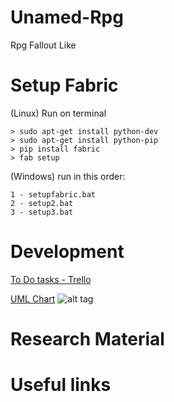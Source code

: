 # Unamed-Rpg
Rpg Fallout Like

# Setup Fabric 
(Linux)
Run on terminal
``` 
> sudo apt-get install python-dev
> sudo apt-get install python-pip
> pip install fabric
> fab setup
``` 
(Windows)
  run in this order:
``` 
1 - setupfabric.bat
2 - setup2.bat 
3 - setup3.bat
``` 

# Development
<a href="https://trello.com/b/gD8iwWxM/fallout-rpg">To Do tasks - Trello</a>

<a href="https://drive.draw.io/#G0B7OkbHEzNbIdYnZSZVNfRzV0UmM">UML Chart</a> 
![alt tag](https://raw.githubusercontent.com/lolstorm92/Unity-Rpg/master/Fallout.RPG.png)

# Research Material


# Useful links



